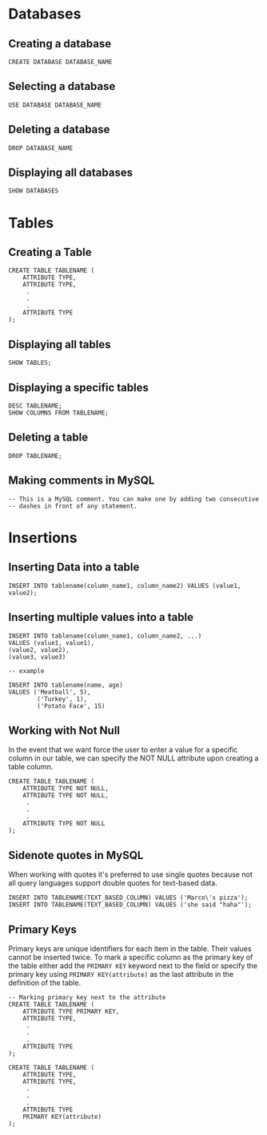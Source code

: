 # Databases
## Creating a database

```MySQL
CREATE DATABASE DATABASE_NAME
```

## Selecting a database

```MySQL
USE DATABASE DATABASE_NAME
```

## Deleting a database

``` MySQL
DROP DATABASE_NAME
```

## Displaying all databases

```MySQL
SHOW DATABASES
```

# Tables
## Creating a Table

```MYSQL
CREATE TABLE TABLENAME (
	ATTRIBUTE TYPE,
	ATTRIBUTE TYPE,
	 .
	 .
	 .
	ATTRIBUTE TYPE
);
```

## Displaying all tables

```MySQL
SHOW TABLES;
```

## Displaying a specific tables

```MySQL
DESC TABLENAME;
SHOW COLUMNS FROM TABLENAME;
```

## Deleting a table

```MySQL
DROP TABLENAME;
```

## Making comments in MySQL

```MySQL
-- This is a MySQL comment. You can make one by adding two consecutive
-- dashes in front of any statement.
```

# Insertions
## Inserting Data into a table

```MySQL
INSERT INTO tablename(column_name1, column_name2) VALUES (value1, value2);
```

## Inserting multiple values into a table

```MySQL
INSERT INTO tablename(column_name1, column_name2, ...) 
VALUES (value1, value1),
(value2, value2),
(value3, value3)

-- example

INSERT INTO tablename(name, age) 
VALUES ('Meatball', 5),
		('Turkey', 1),
		('Potato Face', 15)
```

## Working with Not Null

In the event that we want force the user to enter a value for a specific column in our table, we can specify the NOT NULL attribute upon creating a table column.

```MySQL
CREATE TABLE TABLENAME (
	ATTRIBUTE TYPE NOT NULL,
	ATTRIBUTE TYPE NOT NULL,
	 .
	 .
	 .
	ATTRIBUTE TYPE NOT NULL
);
```

## Sidenote quotes in MySQL

When working with quotes it's preferred to use single quotes because not all query languages support double quotes for text-based data.

```MySQL
INSERT INTO TABLENAME(TEXT_BASED_COLUMN) VALUES ('Marco\'s pizza');
INSERT INTO TABLENAME(TEXT_BASED_COLUMN) VALUES ('she said "haha"');
```

## Primary Keys

Primary keys are unique identifiers for each item in the table. Their values cannot be inserted twice. To mark a specific column as the primary key of the table either add the `PRIMARY KEY` keyword next to the field or specify the primary key using `PRIMARY KEY(attribute)` as the last attribute in the definition of the table.

```MySQL
-- Marking primary key next to the attribute
CREATE TABLE TABLENAME (
	ATTRIBUTE TYPE PRIMARY KEY,
	ATTRIBUTE TYPE,
	 .
	 .
	 .
	ATTRIBUTE TYPE
);

CREATE TABLE TABLENAME (
	ATTRIBUTE TYPE,
	ATTRIBUTE TYPE,
	 .
	 .
	 .
	ATTRIBUTE TYPE
	PRIMARY KEY(attribute)
);

```